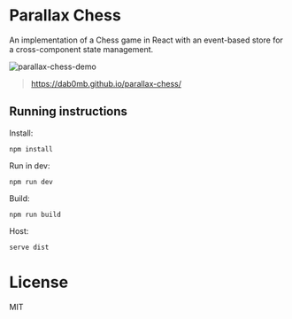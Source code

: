 # Parallax Chess

An implementation of a Chess game in React with an event-based store for a cross-component state management.

![parallax-chess-demo](https://github.com/DAB0mB/parallax-chess/assets/7648874/a6cea62d-0e58-4b8a-9696-6023d12074d1)

> https://dab0mb.github.io/parallax-chess/

## Running instructions

Install:

```
npm install
```

Run in dev:

```
npm run dev
```

Build:

```
npm run build
```

Host:

```
serve dist
```

# License

MIT

